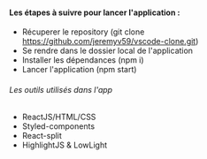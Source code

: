 #### Les étapes à suivre pour lancer l'application :
* Récuperer le repository (git clone https://github.com/jeremyv59/vscode-clone.git)
* Se rendre dans le dossier local de l'application
* Installer les dépendances (npm i)
* Lancer l'application (npm start)

######  Les outils utilisés dans l'app
* ReactJS/HTML/CSS
* Styled-components
* React-split
* HighlightJS & LowLight
